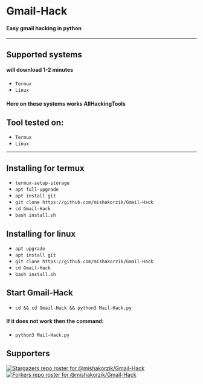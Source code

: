 # Gmail-Hack
#### Easy gmail hacking in python



---------
## Supported systems
#### will download 1-2 minutes

* `Termux`
* `Linux`

#### Here on these systems works AllHackingTools

## Tool tested on:

* `Termux`
* `Linux`

---
<a id="installing"></a>
## Installing for termux

* `termux-setup-storage`
* `apt full-upgrade`
* `apt install git`
* `git clone https://github.com/mishakorzik/Gmail-Hack`
* `cd Gmail-Hack`
* `bash install.sh`

## Installing for linux

* `apt upgrade`
* `apt install git`
* `git clone https://github.com/mishakorzik/Gmail-Hack`
* `cd Gmail-Hack`
* `bash install.sh`

## Start Gmail-Hack

* `cd && cd Gmail-Hack && python3 Mail-Hack.py`
#### If it does not work then the command:
* `python3 Mail-Hack.py`

## Supporters
[![Stargazers repo roster for @mishakorzik/Gmail-Hack](https://reporoster.com/stars/mishakorzik/Gmail-Hack)](https://github.com/mishakorzik/Gmail-Hack/stargazers)
[![Forkers repo roster for @mishakorzik/Gmail-Hack](https://reporoster.com/forks/mishakorzik/Gmail-Hack)](https://github.com/mishakorzik/Gmail-Hack/members)


